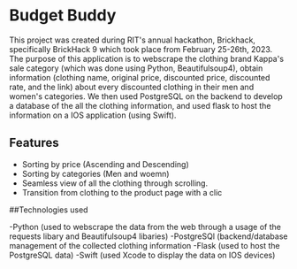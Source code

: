 
# Budget Buddy

This project was created during RIT's annual hackathon, Brickhack, specifically BrickHack 9 which took place from February 25-26th, 2023. The purpose of this application is to webscrape the clothing brand Kappa's sale category (which was done using Python, Beautifulsoup4), obtain information (clothing name, original price, discounted price, discounted rate, and the link) about every discounted clothing in their men and women's categories. We then used PostgreSQL on the backend to develop a database of the all the clothing information, and used flask to host the information on a IOS application (using Swift). 

## Features

- Sorting by price (Ascending and Descending)
- Sorting by categories (Men and woemn)
- Seamless view of all the clothing through scrolling.
- Transition from clothing to the product page with a clic

##Technologies used

-Python (used to webscrape the data from the web through a usage of the requests libary and Beautifulsoup4 libaries)
-PostgreSQl (backend/database management of the collected clothing information 
-Flask (used to host the PostgreSQL data)
-Swift (used Xcode to display the data on IOS devices)
